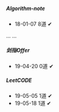 ##### Algorithm-note
- 18-01-07 8道 ✔

... ...

##### 剑指Offer
- 19-04-20 0道 ✔

##### LeetCODE
- 19-05-05 1道 ✔
- 19-05-18 1道 ✔
